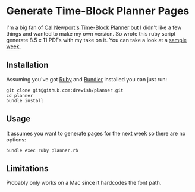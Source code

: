 # Generate Time-Block Planner Pages

I'm a big fan of [Cal Newport's Time-Block Planner](https://www.timeblockplanner.com)
but I didn't like a few things and wanted to make my own version. So wrote this
ruby script generate 8.5 x 11 PDFs with my take on it. You can take a look at a [sample week](sample.pdf).

## Installation

Assuming you've got [Ruby](http://www.ruby-lang.org/en/) and [Bundler](https://bundler.io)
installed you can just run:
```
git clone git@github.com:drewish/planner.git
cd planner
bundle install
```

## Usage

It assumes you want to generate pages for the next week so there are no options:
```
bundle exec ruby planner.rb
```

## Limitations

Probably only works on a Mac since it hardcodes the font path.
